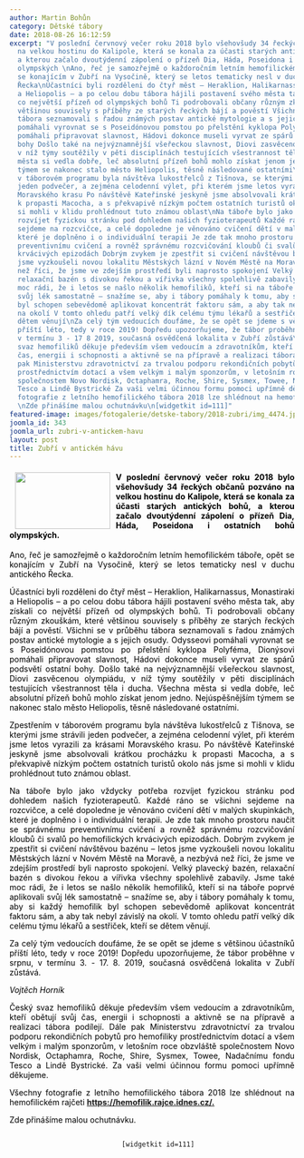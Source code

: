 ```yaml
---
author: Martin Bohůn
category: Dětské tábory
date: 2018-08-26 16:12:59
excerpt: "V poslední červnový večer roku 2018 bylo všehovšudy 34 řeckých občanů pozváno
  na velkou hostinu do Kalipole, která se konala za účasti starých antických bohů,
  a kterou začalo dvoutýdenní zápolení o přízeň Dia, Háda, Poseidona i ostatních bohů
  olympských \nAno, řeč je samozřejmě o každoročním letním hemofilickém táboře, opět
  se konajícím v Zubří na Vysočině, který se letos tematicky nesl v duchu antického
  Řecka\nÚčastníci byli rozděleni do čtyř měst – Heraklion, Halikarnassus, Monastiraki
  a Heliopolis – a po celou dobu tábora hájili postavení svého města tak, aby získali
  co největší přízeň od olympských bohů Ti podrobovali občany různým zkouškám, které
  většinou souvisely s příběhy ze starých řeckých bájí a pověstí Všichni se v průběhu
  tábora seznamovali s řadou známých postav antické mytologie a s jejich osudy Odysseovi
  pomáhali vyrovnat se s Poseidónovou pomstou po přelstění kyklopa Polyféma, Dionýsovi
  pomáhali připravovat slavnost, Hádovi dokonce museli vyrvat ze spárů podsvětí ostatní
  bohy Došlo také na nejvýznamnější všeřeckou slavnost, Diovi zasvěcenou olympiádu,
  v níž týmy soutěžily v pěti disciplínách testujících všestrannost těla i ducha Všechna
  města si vedla dobře, leč absolutní přízeň bohů mohlo získat jenom jedno Nejúspěšnějším
  týmem se nakonec stalo město Heliopolis, těsně následované ostatními\nZpestřením
  v táborovém programu byla návštěva lukostřelců z Tišnova, se kterými jsme strávili
  jeden podvečer, a zejména celodenní výlet, při kterém jsme letos vyrazili za krásami
  Moravského krasu Po návštěvě Kateřinské jeskyně jsme absolvovali krátkou procházku
  k propasti Macocha, a s překvapivě nízkým počtem ostatních turistů okolo nás jsme
  si mohli v klidu prohlédnout tuto známou oblast\nNa táboře bylo jako vždycky potřeba
  rozvíjet fyzickou stránku pod dohledem našich fyzioterapeutů Každé ráno se všichni
  sejdeme na rozcvičce, a celé dopoledne je věnováno cvičení dětí v malých skupinkách,
  které je doplněno i o individuální terapii Je zde tak mnoho prostoru naučit se správnému
  preventivnímu cvičení a rovněž správnému rozcvičování kloubů či svalů po hemofilických
  krvácivých epizodách Dobrým zvykem je zpestřit si cvičení návštěvou bazénu – letos
  jsme vyzkoušeli novou lokalitu Městských lázní v Novém Městě na Moravě, a nezbývá
  než říci, že jsme ve zdejším prostředí byli naprosto spokojení Velký plavecký bazén,
  relaxační bazén s divokou řekou a vířivka všechny spolehlivě zabavily Jsme také
  moc rádi, že i letos se našlo několik hemofiliků, kteří si na táboře poprvé aplikovali
  svůj lék samostatně – snažíme se, aby i tábory pomáhaly k tomu, aby si každý hemofilik
  byl schopen sebevědomě aplikovat koncentrát faktoru sám, a aby tak nebyl závislý
  na okolí V tomto ohledu patří velký dík celému týmu lékařů a sestřiček, kteří se
  dětem věnují\nZa celý tým vedoucích doufáme, že se opět se jdeme s většinou účastníků
  příští léto, tedy v roce 2019! Dopředu upozorňujeme, že tábor proběhne v srpnu,
  v termínu 3 - 17 8 2019, současná osvědčená lokalita v Zubří zůstává\nVojtěch Horník\nČeský
  svaz hemofiliků děkuje především všem vedoucím a zdravotníkům, kteří obětují svůj
  čas, energii i schopnosti a aktivně se na přípravě a realizaci tábora podílejí Dále
  pak Ministerstvu zdravotnictví za trvalou podporu rekondičních pobytů pro hemofiliky
  prostřednictvím dotací a všem velkým i malým sponzorům, v letošním roce obzvláště
  společnostem Novo Nordisk, Octaphamra, Roche, Shire, Sysmex, Towee, Nadačnímu fondu
  Tesco a Lindě Bystrické Za vaši velmi účinnou formu pomoci upřímně děkujeme\nVšechny
  fotografie z letního hemofilického tábora 2018 lze shlédnout na hemofilickém rajčeti https://hemofilikrajceidnescz/
  \nZde přinášíme malou ochutnávku\n[widgetkit id=111]"
featured-image: images/fotogalerie/detske-tabory/2018-zubri/img_4474.jpg
joomla_id: 343
joomla_url: zubri-v-antickem-havu
layout: post
title: Zubří v antickém hávu
---
```


<h4 style="text-align: justify;">
 <span style="color: #000000;">
  <img border="0" height="100" src="{{ site.baseurl }}/images/fotogalerie/detske-tabory/2018-zubri/img_4474.jpg" style="float: left; margin-left: 10px; margin-right: 10px;" width="168"/>
  V poslední červnový večer roku 2018 bylo všehovšudy 34 řeckých občanů pozváno na velkou hostinu do Kalipole, která se konala za účasti starých antických bohů, a kterou začalo dvoutýdenní zápolení o přízeň Dia, Háda, Poseidona i ostatních bohů olympských.
 </span>
</h4>
<p style="text-align: justify;">
 <span style="color: #000000;">
  Ano, řeč je samozřejmě o každoročním letním hemofilickém táboře, opět se konajícím v Zubří na Vysočině, který se letos tematicky nesl v duchu antického Řecka.
 </span>
</p>
<p style="text-align: justify;">
 <span style="color: #000000;">
  Účastníci byli rozděleni do čtyř měst – Heraklion, Halikarnassus, Monastiraki a Heliopolis – a po celou dobu tábora hájili postavení svého města tak, aby získali co největší přízeň od olympských bohů. Ti podrobovali občany různým zkouškám, které většinou souvisely s příběhy ze starých řeckých bájí a pověstí. Všichni se v průběhu tábora seznamovali s řadou známých postav antické mytologie a s jejich osudy. Odysseovi pomáhali vyrovnat se s Poseidónovou pomstou po přelstění kyklopa Polyféma, Dionýsovi pomáhali připravovat slavnost, Hádovi dokonce museli vyrvat ze spárů podsvětí ostatní bohy. Došlo také na nejvýznamnější všeřeckou slavnost, Diovi zasvěcenou olympiádu, v níž týmy soutěžily v pěti disciplínách testujících všestrannost těla i ducha. Všechna města si vedla dobře, leč absolutní přízeň bohů mohlo získat jenom jedno. Nejúspěšnějším týmem se nakonec stalo město Heliopolis, těsně následované ostatními.
 </span>
</p>
<p style="text-align: justify;">
 <span style="color: #000000;">
  Zpestřením v táborovém programu byla návštěva lukostřelců z Tišnova, se kterými jsme strávili jeden podvečer, a zejména celodenní výlet, při kterém jsme letos vyrazili za krásami Moravského krasu. Po návštěvě Kateřinské jeskyně jsme absolvovali krátkou procházku k propasti Macocha, a s překvapivě nízkým počtem ostatních turistů okolo nás jsme si mohli v klidu prohlédnout tuto známou oblast.
 </span>
</p>
<p style="text-align: justify;">
 <span style="color: #000000;">
  Na táboře bylo jako vždycky potřeba rozvíjet fyzickou stránku pod dohledem našich fyzioterapeutů. Každé ráno se všichni sejdeme na rozcvičce, a celé dopoledne je věnováno cvičení dětí v malých skupinkách, které je doplněno i o individuální terapii. Je zde tak mnoho prostoru naučit se správnému preventivnímu cvičení a rovněž správnému rozcvičování kloubů či svalů po hemofilických krvácivých epizodách. Dobrým zvykem je zpestřit si cvičení návštěvou bazénu – letos jsme vyzkoušeli novou lokalitu Městských lázní v Novém Městě na Moravě, a nezbývá než říci, že jsme ve zdejším prostředí byli naprosto spokojení. Velký plavecký bazén, relaxační bazén s divokou řekou a vířivka všechny spolehlivě zabavily. Jsme také moc rádi, že i letos se našlo několik hemofiliků, kteří si na táboře poprvé aplikovali svůj lék samostatně – snažíme se, aby i tábory pomáhaly k tomu, aby si každý hemofilik byl schopen sebevědomě aplikovat koncentrát faktoru sám, a aby tak nebyl závislý na okolí. V tomto ohledu patří velký dík celému týmu lékařů a sestřiček, kteří se dětem věnují.
 </span>
</p>
<p style="text-align: justify;">
 <span style="color: #000000;">
  Za celý tým vedoucích doufáme, že se opět se jdeme s většinou účastníků příští léto, tedy v roce 2019! Dopředu upozorňujeme, že tábor proběhne v srpnu, v termínu 3. - 17. 8. 2019, současná osvědčená lokalita v Zubří zůstává.
 </span>
</p>
<p style="text-align: justify;">
 <em>
  <span style="color: #000000;">
   Vojtěch Horník
  </span>
 </em>
</p>
<p style="text-align: justify;">
 <span style="color: #000000;">
  Český svaz hemofiliků děkuje především všem vedoucím a zdravotníkům, kteří obětují svůj čas, energii i schopnosti a aktivně se na přípravě a realizaci tábora podílejí. Dále pak Ministerstvu zdravotnictví za trvalou podporu rekondičních pobytů pro hemofiliky prostřednictvím dotací a všem velkým i malým sponzorům, v letošním roce obzvláště společnostem Novo Nordisk, Octaphamra, Roche, Shire, Sysmex, Towee, Nadačnímu fondu Tesco a Lindě Bystrické. Za vaši velmi účinnou formu pomoci upřímně děkujeme.
 </span>
</p>
<p style="text-align: justify;">
 <span style="color: #000000;">
  <span>
   Všechny fotografie z letního hemofilického tábora 2018 lze shlédnout na hemofilickém rajčeti
   <strong>
    <a href="https://hemofilik.rajce.idnes.cz/" target="_blank" title="Fotografie z letního hemofilického tábora 2018">
     https://hemofilik.rajce.idnes.cz/.
    </a>
   </strong>
  </span>
 </span>
</p>
<p style="text-align: justify;">
 <span style="color: #000000;">
  <span>
   <span style="color: #000000;">
    Zde přinášíme malou ochutnávku.
   </span>
  </span>
 </span>
</p>
<p style="text-align: center;">
 <span>
  <code>
   [widgetkit id=111]
  </code>
 </span>
</p>